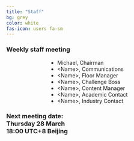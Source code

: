 ```yaml
---
title: "Staff"
bg: grey
color: white
fas-icon: users fa-sm
---
```

### Weekly staff meeting
<div>
    <div style='width: 20em; margin-left: auto; margin-right: auto;'>
        <ul>
            <li>Michael, Chairman</li>
            <li>&lt;Name&gt;, Communications</li>
            <li>&lt;Name&gt;, Floor Manager</li>
            <li>&lt;Name&gt;, Challenge Boss</li>
            <li>&lt;Name&gt;, Content Manager</li>
            <li>&lt;Name&gt;, Academic Contact</li>
            <li>&lt;Name&gt;, Industry Contact</li>
        </ul>
    </div>
    <h3>Next meeting date:<br />Thursday 28 March<br />18:00 UTC+8 Beijing</h3>
</div>
